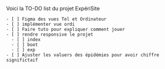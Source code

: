    Voici la TO-DO list du projet ExpériSite
   
    - [ ] Figma des vues Tel et Ordinateur 
    - [ ] implémenter vue ordi 
    - [ ] Faire tuto pour expliquer comment jouer
    - [ ] rendre responsive le projet 
      - [ ] index 
      - [ ] boot 
      - [ ] exp
    - [ ] Ajuster les valuers des épidémies pour avoir chiffre significtaif 